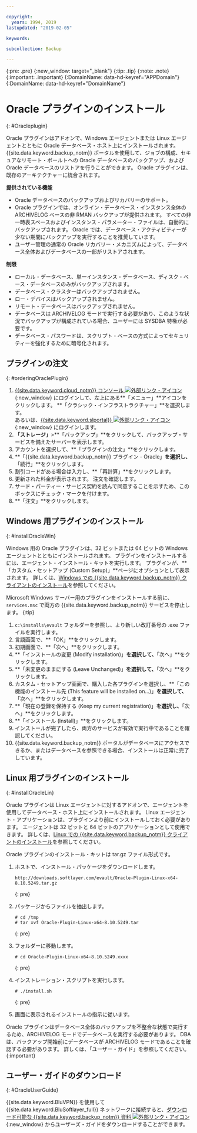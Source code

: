 ```yaml
---

copyright:
  years: 1994, 2019
lastupdated: "2019-02-05"

keywords:

subcollection: Backup

---
```

{:pre: .pre}
{:new_window: target="_blank"}
{:tip: .tip}
{:note: .note}
{:important: .important}
{:DomainName: data-hd-keyref="APPDomain"}
{:DomainName: data-hd-keyref="DomainName"}

# Oracle プラグインのインストール
{: #Oracleplugin}

Oracle プラグインはアドオンで、Windows エージェントまたは Linux エージェントとともに Oracle データベース・ホスト上にインストールされます。 {{site.data.keyword.backup_notm}} ポータルを使用して、ジョブの構成、セキュアなリモート・ボールトへの Oracle データベースのバックアップ、および Oracle データベースのリストアを行うことができます。 Oracle プラグインは、既存のアーキテクチャーに統合されます。

**提供されている機能**

- Oracle データベースのバックアップおよびリカバリーのサポート。
- Oracle プラグインでは、オンライン・データベース・インスタンス全体の ARCHIVELOG ベースの非 RMAN バックアップが提供されます。 すべての非一時表スペースおよびインスタンス・パラメーター・ファイルは、自動的にバックアップされます。 Oracle では、データベース・アクティビティーが少ない期間にバックアップを実行することを推奨しています。
- ユーザー管理の通常の Oracle リカバリー・メカニズムによって、データベース全体およびデータベースの一部がリストアされます。

**制限**
- ローカル・データベース、単一インスタンス・データベース、ディスク・ベース・データベースのみがバックアップされます。
- データベース・クラスターはバックアップされません。
- ロー・デバイスはバックアップされません。
- リモート・データベースはバックアップされません。
- データベースは ARCHIVELOG モードで実行する必要があり、このような状況でバックアップが構成されている場合、ユーザーには SYSDBA 特権が必要です。
- データベース・パスワードは、スクリプト・ベースの方式によってセキュリティーを強化するために暗号化されます。

## プラグインの注文
{: #orderingOraclePlugin}

1. [{{site.data.keyword.cloud_notm}} コンソール ![外部リンク・アイコン](../../icons/launch-glyph.svg "外部リンク・アイコン")](https://{DomainName}/){:new_window} にログインして、左上にある**「メニュー」**アイコンをクリックします。 **「クラシック・インフラストラクチャー」**を選択します。 <br/>
   あるいは、[{{site.data.keyword.slportal}} ![外部リンク・アイコン](../../icons/launch-glyph.svg "外部リンク・アイコン")](https://control.softlayer.com/){:new_window} にログインします。
2. **「ストレージ」**>**「バックアップ」**をクリックして、バックアップ・サービスを備えたサーバーを表示します。
3. アカウントを選択して、**「プラグインの注文」**をクリックします。
4. **「{{site.data.keyword.backup_notm}} プラグイン - Oracle」**を選択し、**「続行」**をクリックします。
5. 割引コードがある場合は入力し、**「再計算」**をクリックします。
6. 更新された料金が表示されます。 注文を確認します。
7. サード・パーティー・サービス契約を読んで同意することを示すため、このボックスにチェック・マークを付けます。
8. **「注文」**をクリックします。

## Windows 用プラグインのインストール
{: #installOracleWin}

Windows 用の Oracle プラグインは、32 ビットまたは 64 ビットの Windows エージェントとともにインストールされます。 プラグインをインストールするには、エージェント・インストール・キットを実行します。 プラグインが、**「カスタム・セットアップ (Custom Setup)」**ページにオプションとして表示されます。 詳しくは、[Windows での {{site.data.keyword.backup_notm}} クライアントのインストール](/docs/infrastructure/Backup?topic=Backup-InstallinWindows)を参照してください。

Microsoft Windows サーバー用のプラグインをインストールする前に、`services.msc` で両方の {{site.data.keyword.backup_notm}} サービスを停止します。
{:tip}

1. `c:\installs\evault` フォルダーを参照し、より新しい改訂番号の .exe ファイルを実行します。
2. 言語画面で、**「OK」**をクリックします。
3. 初期画面で、**「次へ」**をクリックします。
4. **「インストールの変更 (Modify installation)」**を選択して、**「次へ」**をクリックします。
5. **「未変更のままにする (Leave Unchanged)」**を選択して、**「次へ」**をクリックします。
6. カスタム・セットアップ画面で、購入した各プラグインを選択し、**「この機能のインストール先 (This feature will be installed on...)」**を選択して、**「次へ」**をクリックします。
7. **「現在の登録を保持する (Keep my current registration)」**を選択し、**「次へ」**をクリックします。
8. **「インストール (Install)」**をクリックします。
9. インストールが完了したら、両方のサービスが有効で実行中であることを確認してください。
10. {{site.data.keyword.backup_notm}} ポータルがデータベースにアクセスできるか、またはデータベースを参照できる場合、インストールは正常に完了しています。

## Linux 用プラグインのインストール
{: #installOracleLin}

Oracle プラグインは Linux エージェントに対するアドオンで、エージェントを使用してデータベース・ホスト上にインストールされます。 Linux エージェント・アプリケーションは、プラグインより前にインストールしておく必要があります。 エージェントは 32 ビットと 64 ビットのアプリケーションとして使用できます。 詳しくは、[Linux での {{site.data.keyword.backup_notm}} クライアントのインストール](/docs/infrastructure/Backup?topic=Backup-InstallinLinux)を参照してください。

Oracle プラグインのインストール・キットは tar.gz ファイル形式です。

1. ホストで、インストール・パッケージをダウンロードします。
   ```
   http://downloads.softlayer.com/evault/Oracle-Plugin-Linux-x64-8.10.5249.tar.gz
   ```
   {: pre}

2. パッケージからファイルを抽出します。
   ```
   # cd /tmp
   # tar xvf Oracle-Plugin-Linux-x64-8.10.5249.tar
   ```
   {: pre}

3. フォルダーに移動します。
   ```
   # cd Oracle-Plugin-Linux-x64-8.10.5249.xxxx
   ```
   {: pre}

4. インストレーション・スクリプトを実行します。
   ```
   # ./install.sh
   ```
   {: pre}

5. 画面に表示されるインストールの指示に従います。

Oracle プラグインはデータベース全体のバックアップを不整合な状態で実行するため、ARCHIVELOG モードでデータベースを実行する必要があります。 DBA は、バックアップ開始前にデータベースが ARCHIVELOG モードであることを確認する必要があります。 詳しくは、「ユーザー・ガイド」を参照してください。
{:important}


## ユーザー・ガイドのダウンロード
{: #OracleUserGuide}

{{site.data.keyword.BluVPN}} を使用して {{site.data.keyword.BluSoftlayer_full}} ネットワークに接続すると、[ダウンロード可能な {{site.data.keyword.backup_notm}} 資料 ![外部リンク・アイコン](../../icons/launch-glyph.svg "外部リンク・アイコン")](http://downloads.service.softlayer.com/evault/Documentation/){:new_window} からユーザーズ・ガイドをダウンロードすることができます。
